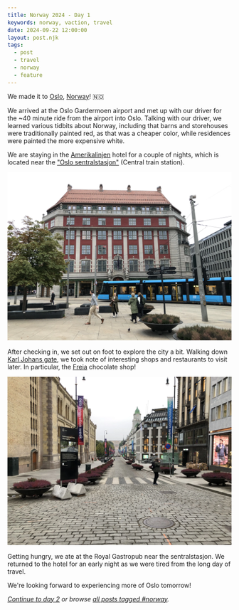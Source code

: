 ```yaml
---
title: Norway 2024 - Day 1
keywords: norway, vaction, travel
date: 2024-09-22 12:00:00
layout: post.njk
tags:
  - post
  - travel
  - norway
  - feature
---
```


We made it to [Oslo](https://en.wikipedia.org/wiki/Oslo), [Norway](https://en.wikipedia.org/wiki/Norway)! 🇳🇴

We arrived at the Oslo Gardermoen airport and met up with our driver for the ~40 minute ride from the airport into Oslo. Talking with our driver, we learned various tidbits about Norway, including that barns and storehouses were traditionally painted red, as that was a cheaper color, while residences were painted the more expensive white.

We are staying in the [Amerikalinjen](https://amerikalinjen.com) hotel for a couple of nights, which is located near the ["Oslo sentralstasjon"](https://en.wikipedia.org/wiki/Oslo_Central_Station) (Central train station).

![Amerikalinjen Hotel in Oslo, Norway](/media/images/norway2024/amerikalinjen.webp)

After checking in, we set out on foot to explore the city a bit. Walking down [Karl Johans gate](https://en.wikipedia.org/wiki/Karl_Johans_gate), we took note of interesting shops and restaurants to visit later. In particular, the [Freia](<https://en.wikipedia.org/wiki/Freia_(chocolate)>) chocolate shop!

![Looking down Karl Johans gate in Olso, Norway](/media/images/norway2024/karl-johans-gate.webp)

Getting hungry, we ate at the Royal Gastropub near the sentralstasjon. We returned to the hotel for an early night as we were tired from the long day of travel.

We're looking forward to experiencing more of Oslo tomorrow!

_[Continue to day 2](/blog/norway-2024-day-2/) or browse [all posts tagged #norway](/tags/norway/)._
